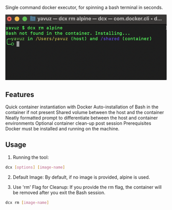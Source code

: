 Single command docker executor, for spinning a bash terminal in seconds. 

![img](./assets/cli.png)

## Features
Quick container instantiation with Docker
Auto-installation of Bash in the container if not present
Shared volume between the host and the container
Neatly formatted prompt to differentiate between the host and container environments
Optional container clean-up post session
Prerequisites
Docker must be installed and running on the machine.

## Usage
1. Running the tool:

```bash
dcx [options] [image-name]
```
2. Default Image:
By default, if no image is provided, alpine is used.

3. Use 'rm' Flag for Cleanup:
If you provide the rm flag, the container will be removed after you exit the Bash session.

```bash
dcx rm [image-name]
```

